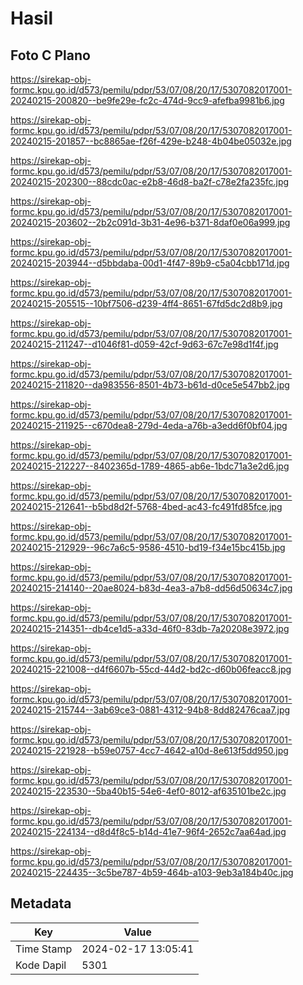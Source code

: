 # Hasil

## Foto C Plano

https://sirekap-obj-formc.kpu.go.id/d573/pemilu/pdpr/53/07/08/20/17/5307082017001-20240215-200820--be9fe29e-fc2c-474d-9cc9-afefba9981b6.jpg

https://sirekap-obj-formc.kpu.go.id/d573/pemilu/pdpr/53/07/08/20/17/5307082017001-20240215-201857--bc8865ae-f26f-429e-b248-4b04be05032e.jpg

https://sirekap-obj-formc.kpu.go.id/d573/pemilu/pdpr/53/07/08/20/17/5307082017001-20240215-202300--88cdc0ac-e2b8-46d8-ba2f-c78e2fa235fc.jpg

https://sirekap-obj-formc.kpu.go.id/d573/pemilu/pdpr/53/07/08/20/17/5307082017001-20240215-203602--2b2c091d-3b31-4e96-b371-8daf0e06a999.jpg

https://sirekap-obj-formc.kpu.go.id/d573/pemilu/pdpr/53/07/08/20/17/5307082017001-20240215-203944--d5bbdaba-00d1-4f47-89b9-c5a04cbb171d.jpg

https://sirekap-obj-formc.kpu.go.id/d573/pemilu/pdpr/53/07/08/20/17/5307082017001-20240215-205515--10bf7506-d239-4ff4-8651-67fd5dc2d8b9.jpg

https://sirekap-obj-formc.kpu.go.id/d573/pemilu/pdpr/53/07/08/20/17/5307082017001-20240215-211247--d1046f81-d059-42cf-9d63-67c7e98d1f4f.jpg

https://sirekap-obj-formc.kpu.go.id/d573/pemilu/pdpr/53/07/08/20/17/5307082017001-20240215-211820--da983556-8501-4b73-b61d-d0ce5e547bb2.jpg

https://sirekap-obj-formc.kpu.go.id/d573/pemilu/pdpr/53/07/08/20/17/5307082017001-20240215-211925--c670dea8-279d-4eda-a76b-a3edd6f0bf04.jpg

https://sirekap-obj-formc.kpu.go.id/d573/pemilu/pdpr/53/07/08/20/17/5307082017001-20240215-212227--8402365d-1789-4865-ab6e-1bdc71a3e2d6.jpg

https://sirekap-obj-formc.kpu.go.id/d573/pemilu/pdpr/53/07/08/20/17/5307082017001-20240215-212641--b5bd8d2f-5768-4bed-ac43-fc491fd85fce.jpg

https://sirekap-obj-formc.kpu.go.id/d573/pemilu/pdpr/53/07/08/20/17/5307082017001-20240215-212929--96c7a6c5-9586-4510-bd19-f34e15bc415b.jpg

https://sirekap-obj-formc.kpu.go.id/d573/pemilu/pdpr/53/07/08/20/17/5307082017001-20240215-214140--20ae8024-b83d-4ea3-a7b8-dd56d50634c7.jpg

https://sirekap-obj-formc.kpu.go.id/d573/pemilu/pdpr/53/07/08/20/17/5307082017001-20240215-214351--db4ce1d5-a33d-46f0-83db-7a20208e3972.jpg

https://sirekap-obj-formc.kpu.go.id/d573/pemilu/pdpr/53/07/08/20/17/5307082017001-20240215-221008--d4f6607b-55cd-44d2-bd2c-d60b06feacc8.jpg

https://sirekap-obj-formc.kpu.go.id/d573/pemilu/pdpr/53/07/08/20/17/5307082017001-20240215-215744--3ab69ce3-0881-4312-94b8-8dd82476caa7.jpg

https://sirekap-obj-formc.kpu.go.id/d573/pemilu/pdpr/53/07/08/20/17/5307082017001-20240215-221928--b59e0757-4cc7-4642-a10d-8e613f5dd950.jpg

https://sirekap-obj-formc.kpu.go.id/d573/pemilu/pdpr/53/07/08/20/17/5307082017001-20240215-223530--5ba40b15-54e6-4ef0-8012-af635101be2c.jpg

https://sirekap-obj-formc.kpu.go.id/d573/pemilu/pdpr/53/07/08/20/17/5307082017001-20240215-224134--d8d4f8c5-b14d-41e7-96f4-2652c7aa64ad.jpg

https://sirekap-obj-formc.kpu.go.id/d573/pemilu/pdpr/53/07/08/20/17/5307082017001-20240215-224435--3c5be787-4b59-464b-a103-9eb3a184b40c.jpg


## Metadata

| Key        | Value               |
| ---------- | ------------------- |
| Time Stamp | 2024-02-17 13:05:41 |
| Kode Dapil | 5301                |



